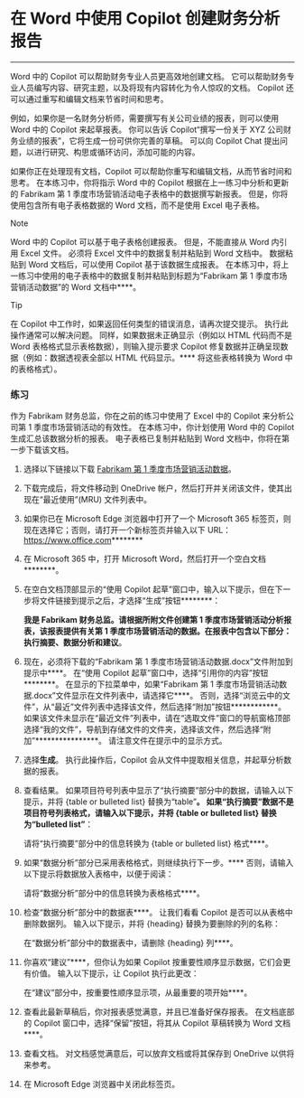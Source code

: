 # 在 Word 中使用 Copilot 创建财务分析报告
---
Word 中的 Copilot 可以帮助财务专业人员更高效地创建文档。 它可以帮助财务专业人员编写内容、研究主题，以及将现有内容转化为令人惊叹的文档。 Copilot 还可以通过重写和编辑文档来节省时间和思考。

例如，如果你是一名财务分析师，需要撰写有关公司业绩的报表，则可以使用 Word 中的 Copilot 来起草报表。 你可以告诉 Copilot“撰写一份关于 XYZ 公司财务业绩的报表”，它将生成一份可供你完善的草稿。 可以向 Copilot Chat 提出问题，以进行研究、构思或循环访问，添加可能的内容。

如果你正在处理现有文档，Copilot 可以帮助你重写和编辑文档，从而节省时间和思考。 在本练习中，你将指示 Word 中的 Copilot 根据在上一练习中分析和更新的 Fabrikam 第 1 季度市场营销活动电子表格中的数据撰写新报表。 但是，你将使用包含所有电子表格数据的 Word 文档，而不是使用 Excel 电子表格。

> [!NOTE]
> Word 中的 Copilot 可以基于电子表格创建报表。 但是，不能直接从 Word 内引用 Excel 文件。 必须将 Excel 文件中的数据复制并粘贴到 Word 文档中。 数据粘贴到 Word 文档后，可以使用 Copilot 基于该数据生成报表。 在本练习中，将上一练习中使用的电子表格中的数据复制并粘贴到标题为“Fabrikam 第 1 季度市场营销活动数据”的 Word 文档中****。

> [!TIP]
> 在 Copilot 中工作时，如果返回任何类型的错误消息，请再次提交提示。 执行此操作通常可以解决问题。 同样，如果数据未正确显示（例如以 HTML 代码而不是 Word 表格格式显示表格数据），则输入提示要求 Copilot 修复数据并正确呈现数据（例如：数据透视表全部以 HTML 代码显示。**** 将这些表格转换为 Word 中的表格格式）。

### 练习

作为 Fabrikam 财务总监，你在之前的练习中使用了 Excel 中的 Copilot 来分析公司第 1 季度市场营销活动的有效性。 在本练习中，你计划使用 Word 中的 Copilot 生成汇总该数据分析的报表。 电子表格已复制并粘贴到 Word 文档中，你将在第一步下载该文档。

1.  选择以下链接以下载 [Fabrikam 第 1 季度市场营销活动数据](https://edxinteractivepage.blob.core.windows.net/ms-4004/Fabrikam%20Q1%20marketing%20campaign%20data.docx)。
2.  下载完成后，将文件移动到 OneDrive 帐户，然后打开并关闭该文件，使其出现在“最近使用”(MRU) 文件列表中。
3.  如果你已在 Microsoft Edge 浏览器中打开了一个 Microsoft 365 标签页，则现在选择它；否则，请打开一个新标签页并输入以下 URL：https://www.office.com********
4.  在 Microsoft 365 中，打开 Microsoft Word，然后打开一个空白文档********。
5.  在空白文档顶部显示的“使用 Copilot 起草”窗口中，输入以下提示，但在下一步将文件链接到提示之后，才选择“生成”按钮********：
    
    **我是 Fabrikam 财务总监。请根据所附文件创建第 1 季度市场营销活动分析报表，该报表提供有关第 1 季度市场营销活动的数据。在报表中包含以下部分：执行摘要、数据分析和建议**。
6.  现在，必须将下载的“Fabrikam 第 1 季度市场营销活动数据.docx”文件附加到提示中****。 在“使用 Copilot 起草”窗口中，选择“引用你的内容”按钮********。 在显示的下拉菜单中，如果“Fabrikam 第 1 季度市场营销活动数据.docx”文件显示在文件列表中，请选择它****。 否则，选择“浏览云中的文件”，从“最近”文件列表中选择该文件，然后选择“附加”按钮************。 如果该文件未显示在“最近文件”列表中，请在“选取文件”窗口的导航窗格顶部选择“我的文件”，导航到存储文件的文件夹，选择该文件，然后选择“附加”****************。 请注意文件在提示中的显示方式。
7.  选择**生成**。 执行此操作后，Copilot 会从文件中提取相关信息，并起草分析数据的报表。
8.  查看结果。 如果项目符号列表中显示了“执行摘要”部分中的数据，请输入以下提示，并将 \{table or bulleted list\} 替换为“table”************。 如果“执行摘要”数据不是项目符号列表格式，请输入以下提示，并将 \{table or bulleted list\} 替换为“bulleted list”************：
    
    请将“执行摘要”部分中的信息转换为 \{table or bulleted list\} 格式****。
9.  如果“数据分析”部分已采用表格格式，则继续执行下一步。**** 否则，请输入以下提示将数据放入表格中，以便于阅读：
    
    请将“数据分析”部分中的信息转换为表格格式****。
10. 检查“数据分析”部分中的数据表****。 让我们看看 Copilot 是否可以从表格中删除数据列。 输入以下提示，并将 \{heading\} 替换为要删除的列的名称：
    
    在“数据分析”部分中的数据表中，请删除 \{heading\} 列****。
11. 你喜欢“建议”****，但你认为如果 Copilot 按重要性顺序显示数据，它们会更有价值。 输入以下提示，让 Copilot 执行此更改：
    
    在“建议”部分中，按重要性顺序显示项，从最重要的项开始****。
12. 查看此最新草稿后，你对报表感觉满意，并且已准备好保存报表。 在文档底部的 Copilot 窗口中，选择“保留”按钮，将其从 Copilot 草稿转换为 Word 文档****。
13. 查看文档。 对文档感觉满意后，可以放弃文档或将其保存到 OneDrive 以供将来参考。
14. 在 Microsoft Edge 浏览器中关闭此标签页。
